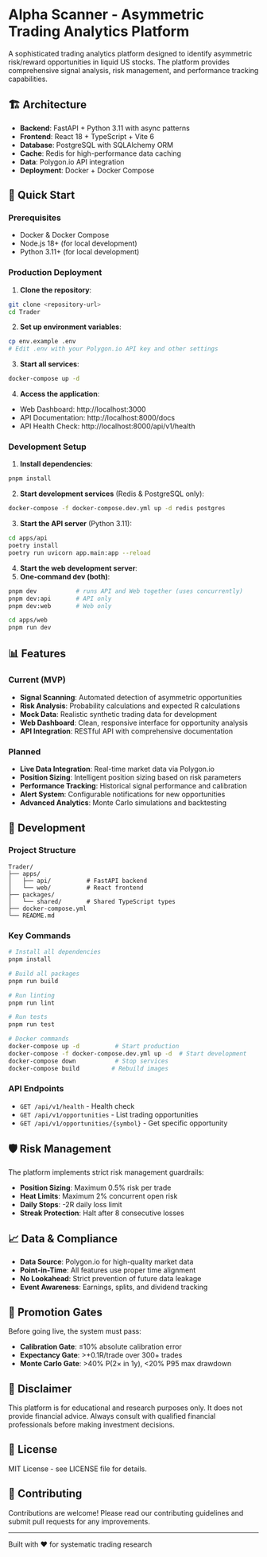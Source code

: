 # Alpha Scanner - Asymmetric Trading Analytics Platform

A sophisticated trading analytics platform designed to identify asymmetric risk/reward opportunities in liquid US stocks. The platform provides comprehensive signal analysis, risk management, and performance tracking capabilities.

## 🏗️ Architecture

- **Backend**: FastAPI + Python 3.11 with async patterns
- **Frontend**: React 18 + TypeScript + Vite 6  
- **Database**: PostgreSQL with SQLAlchemy ORM
- **Cache**: Redis for high-performance data caching
- **Data**: Polygon.io API integration
- **Deployment**: Docker + Docker Compose

## 🚀 Quick Start

### Prerequisites

- Docker & Docker Compose
- Node.js 18+ (for local development)
- Python 3.11+ (for local development)

### Production Deployment

1. **Clone the repository**:
```bash
git clone <repository-url>
cd Trader
```

2. **Set up environment variables**:
```bash
cp env.example .env
# Edit .env with your Polygon.io API key and other settings
```

3. **Start all services**:
```bash
docker-compose up -d
```

4. **Access the application**:
- Web Dashboard: http://localhost:3000
- API Documentation: http://localhost:8000/docs
- API Health Check: http://localhost:8000/api/v1/health

### Development Setup

1. **Install dependencies**:
```bash
pnpm install
```

2. **Start development services** (Redis & PostgreSQL only):
```bash
docker-compose -f docker-compose.dev.yml up -d redis postgres
```

3. **Start the API server** (Python 3.11):
```bash
cd apps/api
poetry install
poetry run uvicorn app.main:app --reload
```

4. **Start the web development server**:
5. **One-command dev (both)**:
```bash
pnpm dev           # runs API and Web together (uses concurrently)
pnpm dev:api       # API only
pnpm dev:web       # Web only
```
```bash
cd apps/web
pnpm run dev
```

## 📊 Features

### Current (MVP)
- **Signal Scanning**: Automated detection of asymmetric opportunities
- **Risk Analysis**: Probability calculations and expected R calculations
- **Mock Data**: Realistic synthetic trading data for development
- **Web Dashboard**: Clean, responsive interface for opportunity analysis
- **API Integration**: RESTful API with comprehensive documentation

### Planned
- **Live Data Integration**: Real-time market data via Polygon.io
- **Position Sizing**: Intelligent position sizing based on risk parameters
- **Performance Tracking**: Historical signal performance and calibration
- **Alert System**: Configurable notifications for new opportunities
- **Advanced Analytics**: Monte Carlo simulations and backtesting

## 🔧 Development

### Project Structure
```
Trader/
├── apps/
│   ├── api/          # FastAPI backend
│   └── web/          # React frontend
├── packages/
│   └── shared/       # Shared TypeScript types
├── docker-compose.yml
└── README.md
```

### Key Commands

```bash
# Install all dependencies
pnpm install

# Build all packages
pnpm run build

# Run linting
pnpm run lint

# Run tests
pnpm run test

# Docker commands
docker-compose up -d          # Start production
docker-compose -f docker-compose.dev.yml up -d  # Start development
docker-compose down           # Stop services
docker-compose build         # Rebuild images
```

### API Endpoints

- `GET /api/v1/health` - Health check
- `GET /api/v1/opportunities` - List trading opportunities
- `GET /api/v1/opportunities/{symbol}` - Get specific opportunity

## 🛡️ Risk Management

The platform implements strict risk management guardrails:

- **Position Sizing**: Maximum 0.5% risk per trade
- **Heat Limits**: Maximum 2% concurrent open risk
- **Daily Stops**: -2R daily loss limit
- **Streak Protection**: Halt after 8 consecutive losses

## 📈 Data & Compliance

- **Data Source**: Polygon.io for high-quality market data
- **Point-in-Time**: All features use proper time alignment
- **No Lookahead**: Strict prevention of future data leakage
- **Event Awareness**: Earnings, splits, and dividend tracking

## 🎯 Promotion Gates

Before going live, the system must pass:

- **Calibration Gate**: ≤10% absolute calibration error
- **Expectancy Gate**: >+0.1R/trade over 300+ trades
- **Monte Carlo Gate**: >40% P(2× in 1y), <20% P95 max drawdown

## 🚨 Disclaimer

This platform is for educational and research purposes only. It does not provide financial advice. Always consult with qualified financial professionals before making investment decisions.

## 📄 License

MIT License - see LICENSE file for details.

## 🤝 Contributing

Contributions are welcome! Please read our contributing guidelines and submit pull requests for any improvements.

---

Built with ❤️ for systematic trading research